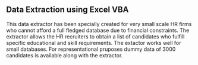 
## Data Extraction using Excel VBA

This data extractor has been specially created for very small scale HR firms who cannot afford a full fledged database due to financial constraints. The extractor allows the HR recruiters to obtain a list of candidates who fulfill specific educational and skill requirements. The extactor works well for small databases. For representational pruposes dummy data of 3000 candidates is available along with the extractor. 